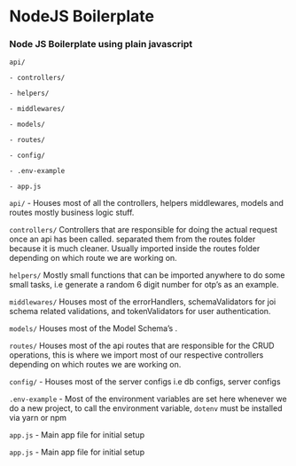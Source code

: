 # NodeJS Boilerplate

### Node JS Boilerplate using plain javascript

`api/`

`- controllers/`

`- helpers/`

`- middlewares/`

`- models/`

`- routes/`

`- config/`

`- .env-example`

`- app.js`

`api/` - Houses most of all the controllers, helpers middlewares, models and routes mostly business logic stuff.

`controllers/` Controllers that are responsible for doing the actual request once an api has been called. separated them from the routes folder because it is much cleaner. Usually imported inside the routes folder depending on which route we are working on.

`helpers/` Mostly small functions that can be imported anywhere to do some small tasks, i.e generate a random 6 digit number for otp’s as an example.

`middlewares/` Houses most of the errorHandlers, schemaValidators for joi schema related validations, and tokenValidators for user authentication.

`models/` Houses most of the Model Schema’s .

`routes/` Houses most of the api routes that are responsible for the CRUD operations, this is where we import most of our respective controllers depending on which routes we are working on.

`config/` - Houses most of the server configs i.e db configs, server configs

`.env-example` - Most of the environment variables are set here whenever we do a new project, to call the environment variable, `dotenv` must be installed via yarn or npm

`app.js` - Main app file for initial setup

`app.js` - Main app file for initial setup
